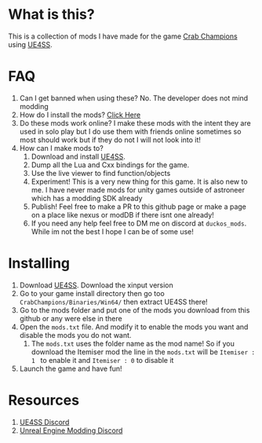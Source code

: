 # What is this?
This is a collection of mods I have made for the game [Crab Champions](https://store.steampowered.com/app/774801/Crab_Champions/) using [UE4SS](https://github.com/UE4SS-RE/RE-UE4SS).
# FAQ
1. Can I get banned when using these? No. The developer does not mind modding
2. How do I install the mods? [Click Here](https://github.com/Duckos-Mods/Crab-Champions-Mods/#installing)
3. Do these mods work online? I make these mods with the intent they are used in solo play but I do use them with friends online sometimes so most should work but if they do not I will not look into it!
4. How can I make mods to? 
	1. Download and install [UE4SS](https://github.com/UE4SS-RE/RE-UE4SS).
	2. Dump all the Lua and Cxx bindings for the game.
	3. Use the live viewer to find function/objects
	4. Experiment! This is a very new thing for this game. It is also new to me. I have never made mods for unity games outside of astroneer which has a modding SDK already
	5. Publish! Feel free to make a PR to this github page or make a page on a place like nexus or modDB if there isnt one already! 
	6. If you need any help feel free to DM me on discord at `duckos_mods`. While im not the best I hope I can be of some use!  
# Installing
1. Download [UE4SS](https://github.com/UE4SS-RE/RE-UE4SS/releases). Download the xinput version
2. Go to your game install directory then go too `CrabChampions/Binaries/Win64/` then extract UE4SS there!
3. Go to the mods folder and put one of the mods you download from this github or any were else in there
4. Open the `mods.txt` file. And modify it to enable the mods you want and disable the mods you do not want.
	1. The `mods.txt` uses the folder name as the mod name! So if you download the Itemiser mod the line in the `mods.txt` will be `Itemiser : 1 ` to enable it and `Itemiser : 0` to disable it
5. Launch the game and have fun! 

# Resources
1. [UE4SS Discord](https://discord.gg/yw4W7UTJXu)
2. [Unreal Engine Modding Discord](https://discord.gg/VaqBmYgtT2)
